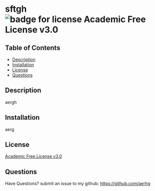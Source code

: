 # sftgh <img src="https://img.shields.io/badge/license-Academic-green" alt="badge for license Academic Free License v3.0">
## Table of Contents
* [Description](#description)
* [Installation](#installation)
* [License](#license)
* [Questions](#questions)
## Description
 <a name="description"></a>
aergh
## Installation
 <a name="installation"></a>
aerg
## License
 <a name="license"></a>
<a href="https://choosealicense.com/licenses/afl-3.0">Academic Free License v3.0</a>
## Questions
 <a name="questions"></a>
Have Questions? submit an issue to my github: <a href="https://www.github.com/aerhg">https://github.com/aerhg</a>
